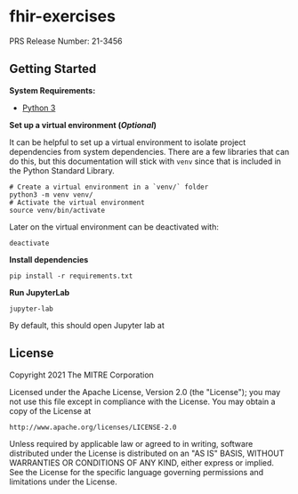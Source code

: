 # fhir-exercises

PRS Release Number: 21-3456

## Getting Started

**System Requirements:**
* [Python 3](https://www.python.org/downloads/)

**Set up a virtual environment (_Optional_)**

It can be helpful to set up a virtual environment to isolate project dependencies from system dependencies.
There are a few libraries that can do this, but this documentation will stick with `venv` since that is included
in the Python Standard Library.

```shell
# Create a virtual environment in a `venv/` folder
python3 -m venv venv/
# Activate the virtual environment
source venv/bin/activate
```

Later on the virtual environment can be deactivated with:

```shell
deactivate
```

**Install dependencies**

```shell
pip install -r requirements.txt
```

**Run JupyterLab**

```shell
jupyter-lab
```

By default, this should open Jupyter lab at 

## License

Copyright 2021 The MITRE Corporation

Licensed under the Apache License, Version 2.0 (the "License");
you may not use this file except in compliance with the License.
You may obtain a copy of the License at

    http://www.apache.org/licenses/LICENSE-2.0

Unless required by applicable law or agreed to in writing, software
distributed under the License is distributed on an "AS IS" BASIS,
WITHOUT WARRANTIES OR CONDITIONS OF ANY KIND, either express or implied.
See the License for the specific language governing permissions and
limitations under the License.
